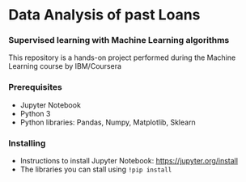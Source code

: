 # Data Analysis of past Loans 
### Supervised learning with Machine Learning algorithms

This repository is a hands-on project performed during the Machine Learning course by IBM/Coursera

### Prerequisites

* Jupyter Notebook
* Python 3
* Python libraries: Pandas, Numpy, Matplotlib, Sklearn 

### Installing

* Instructions to install Jupyter Notebook: https://jupyter.org/install
* The libraries you can stall using `!pip install`
